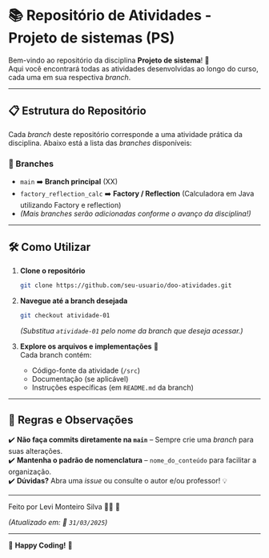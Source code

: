 # 📚 Repositório de Atividades - Projeto de sistemas (PS)  

Bem-vindo ao repositório da disciplina **Projeto de sistema**! 🎉  
Aqui você encontrará todas as atividades desenvolvidas ao longo do curso, cada uma em sua respectiva *branch*.  

---

## 📋 Estrutura do Repositório  

Cada *branch* deste repositório corresponde a uma atividade prática da disciplina. Abaixo está a lista das *branches* disponíveis:  

### 🌿 Branches  
- `main` ➡️ **Branch principal** (XX)
- `factory_reflection_calc` ➡️ **Factory / Reflection** (Calculadora em Java utilizando Factory e reflection)
- *(Mais branches serão adicionadas conforme o avanço da disciplina!)*  

---

## 🛠️ Como Utilizar  

1. **Clone o repositório**  
   ```bash
   git clone https://github.com/seu-usuario/doo-atividades.git
   ```

2. **Navegue até a branch desejada**  
   ```bash
   git checkout atividade-01
   ```
   *(Substitua `atividade-01` pelo nome da branch que deseja acessar.)*  

3. **Explore os arquivos e implementações** 📂  
   Cada branch contém:  
   - Código-fonte da atividade (`/src`)  
   - Documentação (se aplicável)  
   - Instruções específicas (em `README.md` da branch)  

---

## 📌 Regras e Observações  

✔️ **Não faça commits diretamente na `main`** – Sempre crie uma *branch* para suas alterações.  
✔️ **Mantenha o padrão de nomenclatura** – `nome_do_conteúdo` para facilitar a organização.  
✔️ **Dúvidas?** Abra uma *issue* ou consulte o autor e/ou professor! 💡  

---

Feito por Levi Monteiro Silva 👨‍💻 🫡 

*(Atualizado em: 📅 `31/03/2025`)*  

---  

🔹 **Happy Coding!** 🔹
